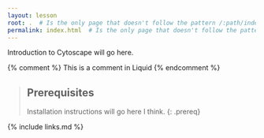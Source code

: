 ```yaml
---
layout: lesson
root: .  # Is the only page that doesn't follow the pattern /:path/index.html
permalink: index.html  # Is the only page that doesn't follow the pattern /:path/index.html
---
```

Introduction to Cytoscape will go here.

<!-- this is an html comment -->

{% comment %} This is a comment in Liquid {% endcomment %}

> ## Prerequisites
>
> Installation instructions will go here I think.
{: .prereq}

{% include links.md %}
